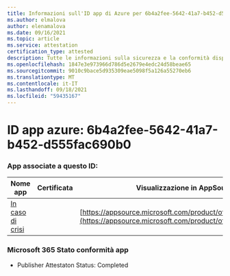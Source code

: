 ```yaml
---
title: Informazioni sull'ID app di Azure per 6b4a2fee-5642-41a7-b452-d555fac690b0
ms.author: elmalova
author: elenamalova
ms.date: 09/16/2021
ms.topic: article
ms.service: attestation
certification_type: attested
description: Tutte le informazioni sulla sicurezza e la conformità disponibili per 6b4a2fee-5642-41a7-b452-d555fac690b0.
ms.openlocfilehash: 1847e3e973966d786d5e2679e4edc24d58beae65
ms.sourcegitcommit: 9010c9bace5d935309eae5098f5a126a55270eb6
ms.translationtype: MT
ms.contentlocale: it-IT
ms.lasthandoff: 09/18/2021
ms.locfileid: "59435167"
---
```

# <a name="azure-app-id-6b4a2fee-5642-41a7-b452-d555fac690b0"></a>ID app azure: 6b4a2fee-5642-41a7-b452-d555fac690b0


### <a name="apps-associated-with-this-id"></a>App associate a questo ID:
| **Nome app** | **Certificata** | **Visualizzazione in AppSource** |
|--------------|---------------|-----------------------|
| [In caso di crisi](https://docs.microsoft.com/microsoft-365-app-certification/forward/WA200003194) |  | [https://appsource.microsoft.com/product/office/WA200003194](https://appsource.microsoft.com/product/office/WA200003194) |

### <a name="microsoft-365-app-compliance-status"></a>Microsoft 365 Stato conformità app
- Publisher Attestaton Status: Completed
